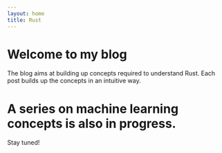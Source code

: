 ```yaml
---
layout: home
title: Rust
---
```


# Welcome to my blog

The blog aims at building up concepts required to understand Rust. Each post builds up the concepts in an intuitive way.

# A series on machine learning concepts is also in progress.

Stay tuned!
